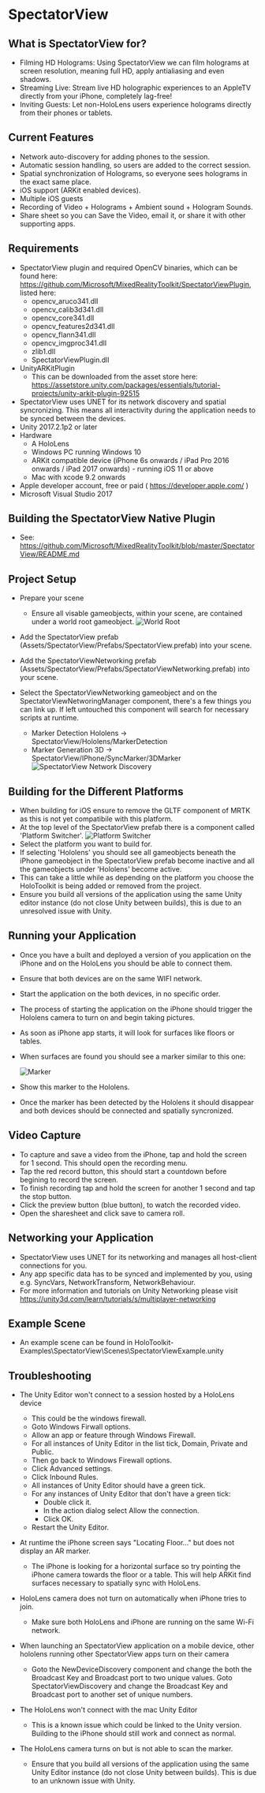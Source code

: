 SpectatorView
=============

What is SpectatorView for?
------------
- Filming HD Holograms: Using SpectatorView we can film holograms at screen resolution, meaning full HD, apply antialiasing and even shadows.
- Streaming Live: Stream live HD holographic experiences to an AppleTV directly from your iPhone, completely lag-free!
- Inviting Guests: Let non-HoloLens users experience holograms directly from their phones or tablets.

Current Features
------------
- Network auto-discovery for adding phones to the session.
- Automatic session handling, so users are added to the correct session.
- Spatial synchronization of Holograms, so everyone sees holograms in the exact same place.
- iOS support (ARKit enabled devices).
- Multiple iOS guests
- Recording of Video + Holograms + Ambient sound + Hologram Sounds.
- Share sheet so you can Save the Video, email it, or share it with other supporting apps.


Requirements
------------
- SpectatorView plugin and required OpenCV binaries, which can be found here: https://github.com/Microsoft/MixedRealityToolkit/SpectatorViewPlugin, listed here:
    - opencv_aruco341.dll
    - opencv_calib3d341.dll
    - opencv_core341.dll
    - opencv_features2d341.dll
    - opencv_flann341.dll
    - opencv_imgproc341.dll
    - zlib1.dll
    - SpectatorViewPlugin.dll
- UnityARKitPlugin
    - This can be downloaded from the asset store here: https://assetstore.unity.com/packages/essentials/tutorial-projects/unity-arkit-plugin-92515
- SpectatorView uses UNET for its network discovery and spatial syncronizing.  This means all interactivity during the application needs to be synced between the devices.
- Unity 2017.2.1p2 or later
- Hardware
    - A HoloLens
    - Windows PC running Windows 10
    - ARKit compatible device (iPhone 6s onwards
    / iPad Pro 2016 onwards
    / iPad 2017 onwards) -
    running iOS 11 or above
    - Mac with xcode 9.2 onwards
- Apple developer account, free or paid ( https://developer.apple.com/ )
- Microsoft Visual Studio 2017

Building the SpectatorView Native Plugin
----------------------------------------
- See: https://github.com/Microsoft/MixedRealityToolkit/blob/master/SpectatorView/README.md

 
Project Setup
-------------
- Prepare your scene
    - Ensure all visable gameobjects, within your scene, are contained under a world root gameobject.
    ![World Root](Images/WorldRoot.png)

- Add the SpectatorView prefab (Assets/SpectatorView/Prefabs/SpectatorView.prefab) into your scene.
- Add the SpectatorViewNetworking prefab (Assets/SpectatorView/Prefabs/SpectatorViewNetworking.prefab) into your scene.
- Select the SpectatorViewNetworking gameobject and on the SpectatorViewNetworingManager component, there's a few things you can link up. If left untouched this component will search for necessary scripts at runtime.
    - Marker Detection Hololens -> SpectatorView/Hololens/MarkerDetection
    - Marker Generation 3D -> SpectatorView/IPhone/SyncMarker/3DMarker
    ![SpectatorView Network Discovery](Images/SpectatorViewNetworkDiscovery.png)

Building for the Different Platforms
------------------------------------
- When building for iOS ensure to remove the GLTF component of MRTK as this is not yet compatibile with this platform. 
- At the top level of the SpectatorView prefab there is a component called 'Platform Switcher'.
![Platform Switcher](Images/PlatformSwticher.png)
- Select the platform you want to build for.
- If selecting 'Hololens' you should see all gameobjects beneath the iPhone gameobject in the SpectatorView prefab become inactive and all the gameobjects under 'Hololens' become active.
- This can take a little while as depending on the platform you choose the HoloToolkit is being added or removed from the project.
- Ensure you build all versions of the application using the same Unity editor instance (do not close Unity between builds), this is due to an unresolved issue with Unity.

Running your Application
------------------------
- Once you have a built and deployed a version of you application on the iPhone and on the HoloLens you should be able to connect them.
- Ensure that both devices are on the same WIFI network.
- Start the application on the both devices, in no specific order.
- The process of starting the application on the iPhone should trigger the Hololens camera to turn on and begin taking pictures.
- As soon as iPhone app starts, it will look for surfaces like floors or tables.
- When surfaces are found you should see a marker similar to this one:

    ![Marker](Images/Marker.png)
- Show this marker to the Hololens.
- Once the marker has been detected by the Hololens it should disappear and both devices should be connected and spatially syncronized. 

Video Capture
-------------
- To capture and save a video from the iPhone, tap and hold the screen for 1 second.  This should open the recording menu.
- Tap the red record button, this should start a countdown before begining to record the screen.
- To finish recording tap and hold the screen for another 1 second and tap the stop button.
- Click the preview button (blue button), to watch the recorded video.
- Open the sharesheet and click save to camera roll.

Networking your Application 
---------------------------
- SpectatorView uses UNET for its networking and manages all host-client connections for you.
- Any app specific data has to be synced and implemented by you, using e.g. SyncVars, NetworkTransform, NetworkBehaviour.
- For more information and tutorials on Unity Networking please visit https://unity3d.com/learn/tutorials/s/multiplayer-networking

Example Scene
-------------
- An example scene can be found in HoloToolkit-Examples\SpectatorView\Scenes\SpectatorViewExample.unity

Troubleshooting
---------------
- The Unity Editor won't connect to a session hosted by a HoloLens device
    - This could be the windows firewall.
    - Goto Windows Firwall options.
    - Allow an app or feature through Windows Firewall.
    - For all instances of Unity Editor in the list tick, Domain, Private and Public.
    - Then go back to Windows Firewall options.
    - Click Advanced settings.
    - Click Inbound Rules.
    - All instances of Unity Editor should have a green tick.
    - For any instances of Unity Editor that don't have a green tick:
        - Double click it.
        - In the action dialog select Allow the connection.
        - Click OK.
    - Restart the Unity Editor.

- At runtime the iPhone screen says "Locating Floor..." but does not display an AR marker.
    - The iPhone is looking for a horizontal surface so try pointing the iPhone camera towards the floor or a table. This will help ARKit find surfaces necessary to spatially sync with HoloLens.

- HoloLens camera does not turn on automatically when iPhone tries to join.
    - Make sure both HoloLens and iPhone are running on the same Wi-Fi network.

- When launching an SpectatorView application on a mobile device, other hololens running other SpectatorView apps turn on their camera
    - Goto the NewDeviceDiscovery component and change the both the Broadcast Key and Broadcast port to two unique values.  Goto SpectatorViewDiscovery and change the Broadcast Key and Broadcast port to another set of unique numbers.

- The HoloLens won't connect with the mac Unity Editor
    - This is a known issue which could be linked to the Unity version.  Building to the iPhone should still work and connect as normal.

- The HoloLens camera turns on but is not able to scan the marker.
    - Ensure that you build all versions of the application using the same Unity Editor instance (do not close Unity between builds).  This is due to an unknown issue with Unity.


